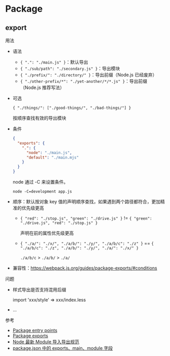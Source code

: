 # Package

## export

用法

- 语法

    - `{ ".": "./main.js" }`：默认导出
    - `{ "./sub/path": "./secondary.js" }`：导出模块
    - `{ "./prefix/": "./directory/" }`：导出前缀（Node.js 已经废弃）
    - `{ "./other-prefix/*": "./yet-another/*/*.js" }`：导出前缀（Node.js 推荐写法）

- 可选

    `{ "./things/": ["./good-things/", "./bad-things/"] }`

    按顺序查找有效的导出模块

- 条件

    ```json
    {
      "exports": {
        ".": {
          "node": "./main.js",
          "default": "./main.mjs"
        }
      }
    }
    ```

    node 通过 -C 来设置条件。
    
    ```shell
    node -C=development app.js
    ```

- 顺序：默认按对象 key 值的声明顺序查找，如果遇到两个路径都符合，更加精准的优先级更高

    - `{ "red": "./stop.js", "green": "./drive.js" }` != `{ "green": "./drive.js", "red": "./stop.js" }`
    
        声明在前的属性优先级更高
    
    - `{ "./a/": "./x/", "./a/b/": "./y/", "./a/b/c": "./z" }` == `{ "./a/b/c": "./z", "./a/b/": "./y/", "./a/": "./x/" }`

        `./a/b/c` > `./a/b/` > `./a/`

- 兼容性：https://webpack.js.org/guides/package-exports/#conditions


问题

- 样式导出是否支持混用后缀

    import 'xxx/style' => xxx/index.less

- ...

参考

- [Package entry points](https://nodejs.org/api/packages.html#package-entry-points)
- [Package exports](https://webpack.js.org/guides/package-exports/#target-environment)
- [Node 最新 Module 导入导出规范](https://juejin.cn/post/6972006652631318564)
- [package.json 中的 exports、main、module 字段](https://juejin.cn/post/7132326156329549838)
